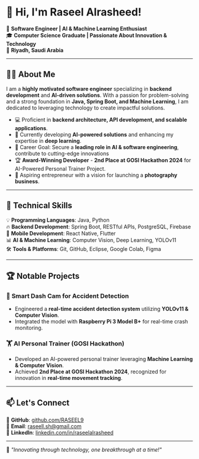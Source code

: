 # 👋 Hi, I'm Raseel Alrasheed! 

🚀 **Software Engineer | AI & Machine Learning Enthusiast**  
🎓 **Computer Science Graduate | Passionate About Innovation & Technology**  
📍 **Riyadh, Saudi Arabia**  

---

## 👨‍💻 About Me  
I am a **highly motivated software engineer** specializing in **backend development** and **AI-driven solutions**. With a passion for problem-solving and a strong foundation in **Java, Spring Boot, and Machine Learning**, I am dedicated to leveraging technology to create impactful solutions.  

- 💻 Proficient in **backend architecture, API development, and scalable applications**.  
- 🌱 Currently developing **AI-powered solutions** and enhancing my expertise in **deep learning**.  
- 🎯 Career Goal: Secure a **leading role in AI & software engineering**, contribute to cutting-edge innovations  
- 🏆 **Award-Winning Developer** - **2nd Place at GOSI Hackathon 2024** for AI-Powered Personal Trainer Project.  
- 📸 Aspiring entrepreneur with a vision for launching a **photography business**.  

---

## 🔧 Technical Skills  
💡 **Programming Languages**: Java, Python  
🔥 **Backend Development**: Spring Boot, RESTful APIs, PostgreSQL, Firebase  
📱 **Mobile Development**: React Native, Flutter  
📊 **AI & Machine Learning**: Computer Vision, Deep Learning, YOLOv11  
🛠 **Tools & Platforms**: Git, GitHub, Eclipse, Google Colab, Figma  

---

## 🏆 Notable Projects  
### 🎥 **Smart Dash Cam for Accident Detection**  
- Engineered a **real-time accident detection system** utilizing **YOLOv11 & Computer Vision**.  
- Integrated the model with **Raspberry Pi 3 Model B+** for real-time crash monitoring.  

### 🏋️ **AI Personal Trainer (GOSI Hackathon)**  
- Developed an AI-powered personal trainer leveraging **Machine Learning & Computer Vision**.  
- Achieved **2nd Place at GOSI Hackathon 2024**, recognized for innovation in **real-time movement tracking**.  

---

## 📫 Let's Connect  
🔗 **GitHub**: [github.com/RASEEL9](https://github.com/RASEEL9)  
📧 **Email**: raseell.sh@gmail.com  
💼 **LinkedIn**: [linkedin.com/in/raseelalrasheed](https://linkedin.com/in/raseelalrasheed)  

---

🚀 *"Innovating through technology, one breakthrough at a time!"*  

